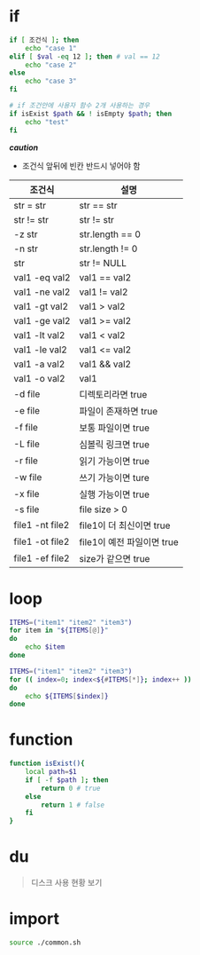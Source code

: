 # if

```sh
if [ 조건식 ]; then
	echo "case 1"
elif [ $val -eq 12 ]; then # val == 12
	echo "case 2"
else
	echo "case 3"
fi

# if 조건안에 사용자 함수 2개 사용하는 경우
if isExist $path && ! isEmpty $path; then
	echo "test"
fi
```

**_caution_**

- 조건식 앞뒤에 빈칸 반드시 넣어야 함

| 조건식            | 설명 					|
|-----------------|-------------------------|
| str = str       | str == str 				|
| str != str      | str != str 				|
| -z str          | str.length == 0 		|
| -n str          | str.length != 0 		|
| str             | str != NULL 			|
| val1 -eq val2   | val1 == val2 			|
| val1 -ne val2   | val1 != val2 			|
| val1 -gt val2   | val1 > val2 			|
| val1 -ge val2   | val1 >= val2 			|
| val1 -lt val2   | val1 < val2 			|
| val1 -le val2   | val1 <= val2 			|
| val1 -a val2    | val1 && val2 			|
| val1 -o val2    | val1 || val2 			|
| -d file         | 디렉토리라면 true 			|
| -e file         | 파일이 존재하면 true 		|
| -f file         | 보통 파일이면 true 			|
| -L file         | 심볼릭 링크면 true 			|
| -r file         | 읽기 가능이면 true 			|
| -w file         | 쓰기 가능이면 ture 			|
| -x file         | 실행 가능이면 true 			|
| -s file         | file size > 0 			|
| file1 -nt file2 | file1이 더 최신이면 true 	|
| file1 -ot file2 | file1이 예전 파일이면 true 	|
| file1 -ef file2 | size가 같으면 true 		|

# loop

```sh
ITEMS=("item1" "item2" "item3")
for item in "${ITEMS[@]}"
do 
	echo $item
done
```

```sh
ITEMS=("item1" "item2" "item3")
for (( index=0; index<${#ITEMS[*]}; index++ ))
do
	echo ${ITEMS[$index]}
done
```

# function

```sh
function isExist(){
	local path=$1
	if [ -f $path ]; then
		return 0 # true
	else
		return 1 # false
	fi
}
```

# du
> 디스크 사용 현황 보기

# import

```sh
source ./common.sh
```